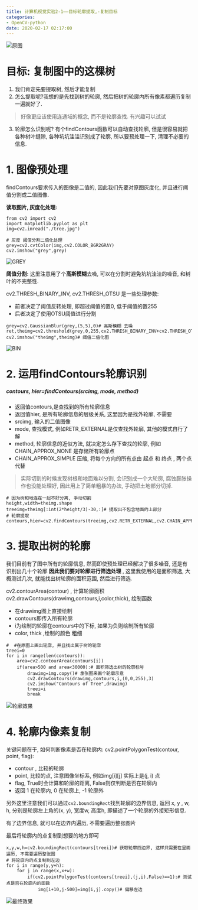 ```yaml
---
title: 计算机视觉实验2-1——目标轮廓提取,-复制目标
categories:
- OpenCV-python
date: 2020-02-17 02:17:00
---
```

![原图](https://wx3.sinaimg.cn/mw1024/b8e57787gy1ggttahhdrsj20qo0m841e.jpg)

# 目标: 复制图中的这棵树
 1. 我们肯定先要提取树, 然后才能复制
2. 怎么提取呢?我想的是先找到树的轮廓, 然后把树的轮廓内所有像素都遍历复制一遍就好了.
>好像更应该使用连通域的概念, 而不是轮廓查找. 有兴趣可以试试
3. 轮廓怎么识别呢? 有个findContours函数可以自动查找轮廓, 但是很容易就把各种树叶缝隙, 各种坑坑洼洼识别成了轮廓, 所以要预处理一下, 清理不必要的信息.

# 1. 图像预处理
findContours要求传入的图像是二值的, 因此我们先要对原图灰度化, 并且进行阈值分割成二值图像.

**读取图片, 灰度化处理:**
```
from cv2 import cv2
import matplotlib.pyplot as plt
img=cv2.imread("./tree.jpg")

# 灰度 阈值分割二值化处理
grey=cv2.cvtColor(img,cv2.COLOR_BGR2GRAY)
cv2.imshow("grey",grey)
```
![GREY](https://wx1.sinaimg.cn/mw1024/b8e57787gy1ggttahfejhj20r60ndgny.jpg)

**阈值分割:**
这里注意用了个**高斯模糊**去噪, 可以在分割时避免坑坑洼洼的噪音, 和树叶的不完整性.

cv2.THRESH_BINARY_INV, cv2.THRESH_OTSU 是一些处理参数: 
- 前者决定了阈值反转处理, 即超过阈值的置0, 低于阈值的置255
- 后者决定了使用OTSU阈值进行分割
```
grey=cv2.GaussianBlur(grey,(5,5),0)# 高斯模糊 去噪
ret,theimg=cv2.threshold(grey,0,255,cv2.THRESH_BINARY_INV+cv2.THRESH_OTSU)
cv2.imshow("theimg",theimg)# 阈值二值化图
```
![BIN](https://wx3.sinaimg.cn/mw1024/b8e57787gy1ggttahdk20j20r60nddg6.jpg)

# 2. 运用findContours轮廓识别
#####     contours, hier=findContours(srcimg, mode, method)
- 返回值contours,是查找到的所有轮廓信息
- 返回值hier, 是所有轮廓信息的层级关系, 这里因为是找外轮廓, 不需要
- srcimg, 输入的二值图像
- mode, 查找模式, 例如RETR_EXTERNAL是仅查找外轮廓, 其他的模式自行了解
- method, 轮廓信息的近似方法, 就决定怎么存下查找的轮廓, 例如CHAIN_APPROX_NONE 是存储所有轮廓点
- CHAIN_APPROX_SIMPLE 压缩, 将每个方向的所有点由 起点 和 终点 , 两个点代替

>实际切割的时候发现树根和地面难以分割, 会识别成一个大轮廓, 腐蚀膨胀操作也没能处理好, 因此用上了简单粗暴的办法, 手动把土地部分切掉.
```
# 因为树和地连在一起不好分离, 手动切割
height,width=theimg.shape
treeimg=theimg[:int(2*height/3)-30,:]# 提取出不包含地面的上部分
# 轮廓提取
contours,hier=cv2.findContours(treeimg,cv2.RETR_EXTERNAL,cv2.CHAIN_APPROX_SIMPLE)
```

# 3. 提取出树的轮廓
我们目前有了图中所有的轮廓信息, 然而即使预处理已经解决了很多噪音, 还是有识别出几十个轮廓
**因此我们要对轮廓进行筛选处理** , 这里我使用的是面积筛选, 大概测试几次, 就能找出树轮廓的面积范围, 然后进行筛选.

cv2.contourArea(contour) , 计算轮廓面积
cv2.drawContours(drawimg,contours,i,color,thick), 绘制函数
  - 在drawimg图上直接绘制
  - contours即传入所有轮廓
  - i为绘制的轮廓在contours中的下标, 如果为负则绘制所有轮廓
  - color, thick ,绘制的颜色 粗细

```
#  #在原图上画出轮廓, 并且找出属于树的轮廓
treei=0
for i in range(len(contours)):
    area=cv2.contourArea(contours[i])
    if(area>500 and area<30000):# 面积筛选出树的轮廓标号
        drawimg=img.copy()# 拿张图来画个轮廓示意
        cv2.drawContours(drawimg,contours,i,(0,0,255),3)
        cv2.imshow("Contours of Tree",drawimg)
        treei=i
        break
```

![轮廓效果](https://wx3.sinaimg.cn/mw1024/b8e57787gy1ggttahewhzj20r60ndmzv.jpg)

# 4. 轮廓内像素复制
关键问题在于, 如何判断像素是否在轮廓内:
cv2.pointPolygonTest(contour, point, flag):
- contour , 比较的轮廓
- point, 比较的点, 注意图像坐标系, 例如img[i][j] 实际上是(j, i) 点
- flag, True时会计算和轮廓的距离, False则仅判断是否在轮廓内
- 返回 1 在轮廓内, 0 在轮廓上, -1 轮廓外

另外这里注意我们可以通过```cv2.boundingRect```找到轮廓的边界信息, 返回 x, y , w, h, 分别是轮廓左上角的(x, y), 宽度w, 高度h, 即描述了一个轮廓的外接矩形信息.

有了边界信息, 就可以在边界内遍历, 不需要遍历整张图片

最后将轮廓内的点复制到想要的地方即可
```
x,y,w,h=cv2.boundingRect(contours[treei])# 获取轮廓四边界, 这样只需要在里面遍历, 不需要遍历整张图
# 将轮廓内的点复制到左边
for i in range(y,y+h):
    for j in range(x,x+w):
        if(cv2.pointPolygonTest(contours[treei],(j,i),False)==1):# 测试点是否在轮廓内的函数
            img[i+10,j-500]=img[i,j].copy()# 偏移左边
```



![最终效果](https://wx1.sinaimg.cn/mw1024/b8e57787gy1ggttahfmcij20qr0mvgmu.jpg)

